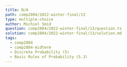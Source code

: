 ```yaml
---
title: N/A
path: comp2804/2022-winter-final/13
type: multiple-choice
author: Michiel Smid
question: comp2804/2022-winter-final/13/question.ts
solution: comp2804/2022-winter-final/13/solution.md
tags:
  - comp2804
  - comp2804-midterm
  - Discrete Probability (5)
  - Basic Rules of Probability (5.3)
---
```

